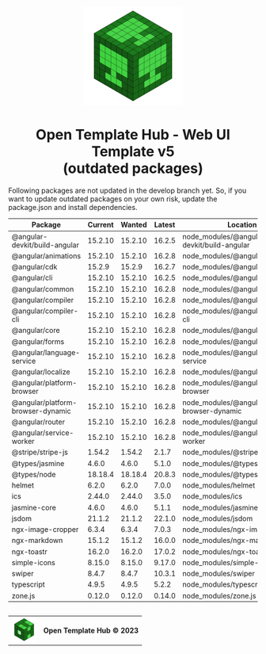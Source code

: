 <p align="center">
  <a href="https://opentemplatehub.com">
    <img src="https://raw.githubusercontent.com/open-template-hub/open-template-hub.github.io/master/assets/logo/ui/web-ui-logo.png" alt="Logo" width=200>
  </a>
</p>


<h1 align="center">
Open Template Hub - Web UI Template v5
  <br/>
(outdated packages)
</h1>

Following packages are not updated in the develop branch yet. So, if you want to update outdated packages on your own risk, update the package.json and install dependencies.

| Package | Current | Wanted | Latest | Location |
| --- | --- | --- | --- | --- |
| @angular-devkit/build-angular | 15.2.10 | 15.2.10 | 16.2.5 | node_modules/@angular-devkit/build-angular |
| @angular/animations | 15.2.10 | 15.2.10 | 16.2.8 | node_modules/@angular/animations |
| @angular/cdk | 15.2.9 | 15.2.9 | 16.2.7 | node_modules/@angular/cdk |
| @angular/cli | 15.2.10 | 15.2.10 | 16.2.5 | node_modules/@angular/cli |
| @angular/common | 15.2.10 | 15.2.10 | 16.2.8 | node_modules/@angular/common |
| @angular/compiler | 15.2.10 | 15.2.10 | 16.2.8 | node_modules/@angular/compiler |
| @angular/compiler-cli | 15.2.10 | 15.2.10 | 16.2.8 | node_modules/@angular/compiler-cli |
| @angular/core | 15.2.10 | 15.2.10 | 16.2.8 | node_modules/@angular/core |
| @angular/forms | 15.2.10 | 15.2.10 | 16.2.8 | node_modules/@angular/forms |
| @angular/language-service | 15.2.10 | 15.2.10 | 16.2.8 | node_modules/@angular/language-service |
| @angular/localize | 15.2.10 | 15.2.10 | 16.2.8 | node_modules/@angular/localize |
| @angular/platform-browser | 15.2.10 | 15.2.10 | 16.2.8 | node_modules/@angular/platform-browser |
| @angular/platform-browser-dynamic | 15.2.10 | 15.2.10 | 16.2.8 | node_modules/@angular/platform-browser-dynamic |
| @angular/router | 15.2.10 | 15.2.10 | 16.2.8 | node_modules/@angular/router |
| @angular/service-worker | 15.2.10 | 15.2.10 | 16.2.8 | node_modules/@angular/service-worker |
| @stripe/stripe-js | 1.54.2 | 1.54.2 | 2.1.7 | node_modules/@stripe/stripe-js |
| @types/jasmine | 4.6.0 | 4.6.0 | 5.1.0 | node_modules/@types/jasmine |
| @types/node | 18.18.4 | 18.18.4 | 20.8.3 | node_modules/@types/node |
| helmet | 6.2.0 | 6.2.0 | 7.0.0 | node_modules/helmet |
| ics | 2.44.0 | 2.44.0 | 3.5.0 | node_modules/ics |
| jasmine-core | 4.6.0 | 4.6.0 | 5.1.1 | node_modules/jasmine-core |
| jsdom | 21.1.2 | 21.1.2 | 22.1.0 | node_modules/jsdom |
| ngx-image-cropper | 6.3.4 | 6.3.4 | 7.0.3 | node_modules/ngx-image-cropper |
| ngx-markdown | 15.1.2 | 15.1.2 | 16.0.0 | node_modules/ngx-markdown |
| ngx-toastr | 16.2.0 | 16.2.0 | 17.0.2 | node_modules/ngx-toastr |
| simple-icons | 8.15.0 | 8.15.0 | 9.17.0 | node_modules/simple-icons |
| swiper | 8.4.7 | 8.4.7 | 10.3.1 | node_modules/swiper |
| typescript | 4.9.5 | 4.9.5 | 5.2.2 | node_modules/typescript |
| zone.js | 0.12.0 | 0.12.0 | 0.14.0 | node_modules/zone.js |

<table align="right"><tr><td><a href="https://opentemplatehub.com"><img src="https://raw.githubusercontent.com/open-template-hub/open-template-hub.github.io/master/assets/logo/brand-logo.png" width="50px" alt="oth"/></a></td><td><b>Open Template Hub © 2023</b></td></tr></table>

